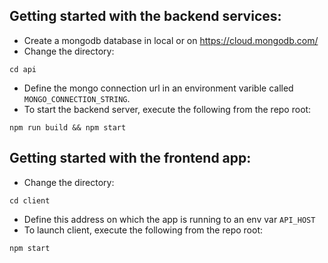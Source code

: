 ## Getting started with the backend services:
- Create a mongodb database in local or on https://cloud.mongodb.com/
- Change the directory:
```
cd api
```
- Define the mongo connection url in an environment varible called `MONGO_CONNECTION_STRING`.
- To start the backend server, execute the following from the repo root:
```
npm run build && npm start
```
## Getting started with the frontend app:
- Change the directory:
```
cd client
```
- Define this address on which the app is running to an env var `API_HOST`
- To launch client, execute the following from the repo root:
```
npm start
```
